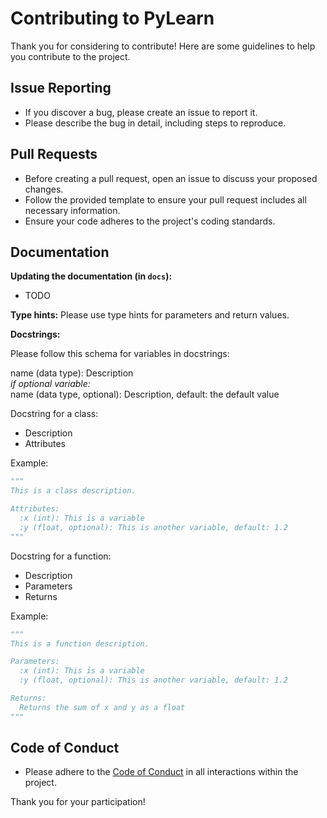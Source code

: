 # Contributing to PyLearn

Thank you for considering to contribute! Here are some guidelines to help you contribute to the project.

## Issue Reporting

- If you discover a bug, please create an issue to report it.
- Please describe the bug in detail, including steps to reproduce.

## Pull Requests

- Before creating a pull request, open an issue to discuss your proposed changes.
- Follow the provided template to ensure your pull request includes all necessary information.
- Ensure your code adheres to the project's coding standards.

## Documentation

**Updating the documentation (in `docs`):**

- TODO
  
**Type hints:**
Please use type hints for parameters and return values.

**Docstrings:**

Please follow this schema for variables in docstrings:

name (data type): Description
<br />
*if optional variable:*
<br />
name (data type, optional): Description, default: the default value

Docstring for a class:
- Description
- Attributes

Example:

```python
"""
This is a class description.

Attributes:
  :x (int): This is a variable
  :y (float, optional): This is another variable, default: 1.2
"""
```

Docstring for a function:
- Description
- Parameters
- Returns

Example:

```python
"""
This is a function description.

Parameters:
  :x (int): This is a variable
  :y (float, optional): This is another variable, default: 1.2

Returns:
  Returns the sum of x and y as a float
"""
```

## Code of Conduct

- Please adhere to the [Code of Conduct](.github/CODE_OF_CONDUCT.md) in all interactions within the project.

Thank you for your participation!
